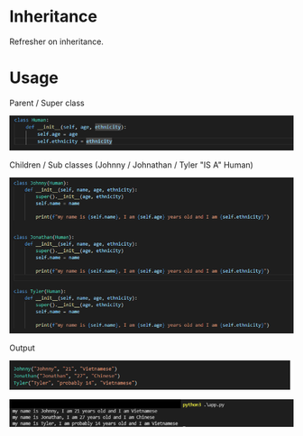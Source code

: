 # Inheritance
Refresher on inheritance.

# Usage
Parent / Super class

![parent or super class](https://raw.githubusercontent.com/johnnylieu/inheritance_in_py/main/screenshots/parent%20or%20super%20class.bmp "parent or super class")

Children / Sub classes (Johnny / Johnathan / Tyler "IS A" Human)

![children or sub classes](https://raw.githubusercontent.com/johnnylieu/inheritance_in_py/main/screenshots/children%20or%20sub%20classes.bmp "children or sub classes")

Output

![parameters](https://raw.githubusercontent.com/johnnylieu/inheritance_in_py/main/screenshots/passing%20parameters.bmp "parameters")

![output](https://raw.githubusercontent.com/johnnylieu/inheritance_in_py/main/screenshots/output.bmp "output")